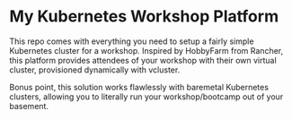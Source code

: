 
# My Kubernetes Workshop Platform

This repo comes with everything you need to setup a fairly simple Kubernetes cluster for a workshop. Inspired by HobbyFarm from Rancher, this platform provides attendees of your workshop with their own virtual cluster, provisioned dynamically with vcluster.

Bonus point, this solution works flawlessly with baremetal Kubernetes clusters, allowing you to literally run your workshop/bootcamp out of your basement.
